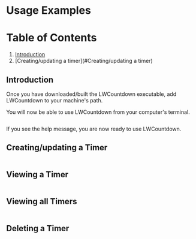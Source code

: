# Usage Examples

# Table of Contents

1. [Introduction](#Introduction)
2. [Creating/updating a timer](#Creating/updating a timer)

## Introduction

Once you have downloaded/built the LWCountdown executable, add LWCountdown to your machine's path.

You will now be able to use LWCountdown from your computer's terminal.

```

```

If you see the help message, you are now ready to use LWCountdown.

## Creating/updating a Timer

```C++
```

## Viewing a Timer

```C++
```

## Viewing all Timers

```C++
```

## Deleting a Timer

```C++
```
